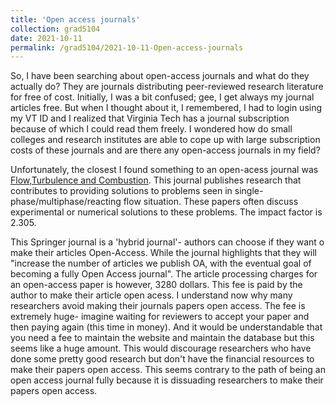 ```yaml
---
title: 'Open access journals'
collection: grad5104
date: 2021-10-11
permalink: /grad5104/2021-10-11-Open-access-journals
---
```


So, I have been searching about open-access journals and what do they actually do? They are journals distributing peer-reviewed research literature for free of cost. Initially, I was a bit confused; gee, I get always my journal articles free. But when I thought about it, I remembered, I had to login using my VT ID and I realized that Virginia Tech has a journal subscription because of which I could read them freely. I wondered how do small colleges and research institutes are able to cope up with large subscription costs of these journals and are there any open-access journals in my field?

Unfortunately, the closest I found something to an open-acess journal was [Flow,Turbulence and Combustion](https://www.springer.com/journal/10494). This journal publishes research that contributes to providing solutions to problems seen in single-phase/multiphase/reacting flow situation. These papers often discuss experimental or numerical solutions to these problems. The impact factor is 2.305.

This Springer journal is a 'hybrid journal'- authors can choose if they want o make their articles Open-Access. While the journal highlights that they will "increase the number of articles we publish OA, with the eventual goal of becoming a fully Open Access journal". The article processing charges for an open-access paper is however, 3280 dollars. This fee is paid by the author to make their article open acess. I understand now why many researchers avoid making their journals papers open access. The fee is extremely huge- imagine waiting for reviewers to accept your paper and then paying again (this time in money). And it would be understandable that you need a fee to maintain the website and maintain the database but this seems like a huge amount. This would discourage researchers who have done some pretty good research but don't have the financial resources to make their papers open access. This seems contrary to the path of being an open access journal fully because it is dissuading researchers to make their papers open access.

